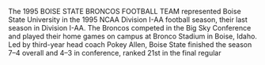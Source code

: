 The 1995 BOISE STATE BRONCOS FOOTBALL TEAM represented Boise State University in the 1995 NCAA Division I-AA football season, their last season in Division I-AA. The Broncos competed in the Big Sky Conference and played their home games on campus at Bronco Stadium in Boise, Idaho. Led by third-year head coach Pokey Allen, Boise State finished the season 7–4 overall and 4–3 in conference, ranked 21st in the final regular
